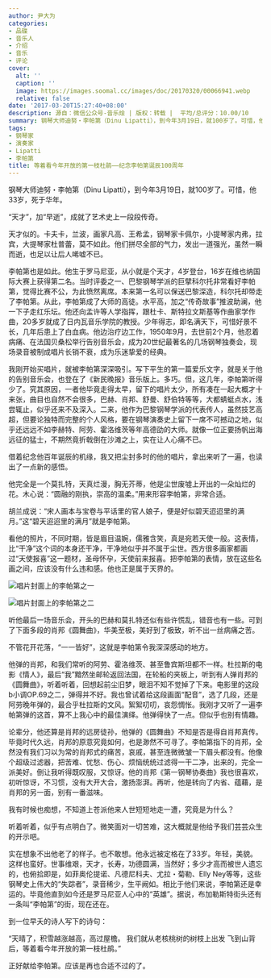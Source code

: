 ```yaml
---
author: 尹大为
categories:
- 品碟
- 音乐人
- 介绍
- 音乐
- 评论
cover:
  alt: ''
  caption: ''
  image: https://images.soomal.cc/images/doc/20170320/00066941.webp
  relative: false
date: '2017-03-20T15:27:40+08:00'
description: 源自：微信公众号-音乐烩 | 版权：转载 |  平均/总评分：10.00/10
summary: 钢琴大师迪努・李帕第（Dinu Lipatti），到今年3月19日，就100岁了。可惜，他33岁，死于华年。“天才”，加“早逝”，成就了艺术史上一段段传奇。他生于罗马尼亚，从小就是个天才，4岁登台，16岁在维也纳国际大赛上获得第二名……
tags:
- 钢琴家
- 演奏家
- Lipatti
- 李帕第
title: 等着看今年开放的第一枝杜鹃――纪念李帕第诞辰100周年
---
```


钢琴大师迪努・李帕第（Dinu Lipatti），到今年3月19日，就100岁了。可惜，他33岁，死于华年。

“天才”，加“早逝”，成就了艺术史上一段段传奇。

天才似的。卡夫卡，兰波，画家凡高、王希孟，钢琴家卡佩尔，小提琴家内弗，拉宾，大提琴家杜普蕾，莫不如此。他们拼尽全部的气力，发出一道强光，虽然一瞬而逝，也足以让后人唏嘘不已。

李帕第也是如此。他生于罗马尼亚，从小就是个天才，4岁登台，16岁在维也纳国际大赛上获得第二名。当时评委之一、巴黎钢琴学派的巨擘科尔托非常看好李帕第，觉得比赛不公，为此愤然离席。本来第一名可以保送巴黎深造，科尔托却带走了李帕第。从此，李帕第成了大师的高徒。水平高，加之“传奇故事”推波助澜，他一下子走红乐坛。他还向孟许等人学指挥，跟杜卡、斯特拉文斯基等作曲家学作曲，20多岁就成了日内瓦音乐学院的教授。少年得志，即名满天下，可惜好景不长，几年后患上了白血病。他边治疗边工作，1950年9月，去世前2个月，他忍着病痛、在法国贝桑松举行告别音乐会，成为20世纪最著名的几场钢琴独奏会，现场录音被制成唱片长销不衰，成为乐迷挚爱的经典。

我刚开始买唱片，就被李帕第深深吸引。写下平生的第一篇爱乐文字，就是关于他的告别音乐会，也登在了《新民晚报》音乐版上。多巧。但，这几年，李帕第听得少了。究其原因，一者他毕竟走得太早，留下的唱片太少，所有凑在一起大概才十来张，曲目也自然不会很多，巴赫、肖邦、舒曼、舒伯特等等，大都蜻蜓点水，浅尝辄止，似乎还来不及深入。二来，他作为巴黎钢琴学派的代表传人，虽然技艺高超，但要论独特而完整的个人风格，要在钢琴演奏史上留下一席不可撼动之地，似乎还远远不如李赫特、阿劳、霍洛维茨等年高德劭的大师。就像一位正要扬帆出海远征的猛士，不期然竟折戟倒在沙滩之上，实在让人心痛不已。

借着纪念他百年诞辰的机缘，我又把尘封多时的他的唱片，拿出来听了一遍，也读出了一点新的感悟。

他完全是一个莫扎特，天真烂漫，胸无芥蒂，他是尘世废墟上开出的一朵灿烂的花。木心说：“圆融的刚执，崇高的温柔。”用来形容李帕第，非常合适。

胡兰成说：“宋人画本与宝卷与平话里的官人娘子，便是好似碧天迢迢里的满月。”这“碧天迢迢里的满月”就是李帕第。

看他的照片，不同时期，皆是眉目温婉，儒雅含笑，真是宛若天使一般。这表情，比“干净”这个词的本身还干净，干净地似乎并不属于尘世。西方很多画家都画过“天使报喜”这一题材，圣母怀孕，天使前来报喜。把李帕第的表情，放在这些名画之间，应该没有什么违和感。他也正是属于天界的。

![唱片封面上的李帕第之一](https://images.soomal.cc/images/doc/20170320/00066939.webp)




![唱片封面上的李帕第之二](https://images.soomal.cc/images/doc/20170320/00066940.webp)





听他最后一场音乐会，开头的巴赫和莫扎特还似有些许慌乱，错音也有一些。可到了下面多段的肖邦《圆舞曲》，华美至极，美好到了极致，听不出一丝病痛之苦。

不管花开花落，“一一皆好”，这就是李帕第令我深深感动的地方。

他弹的肖邦，和我们常听的阿劳、霍洛维茨、甚至鲁宾斯坦都不一样。杜拉斯的电影《情人》，最后“我”黯然坐邮轮返回法国，在轮船的夹板上，听到有人弹肖邦的《圆舞曲》，听着听着，回想起前尘旧梦，眼泪不知不觉掉了下来。电影里的这段b小调OP.69之二，弹得并不好。我也曾试着给这段画面“配音”，选了几段，还是阿劳晚年弹的，最合乎杜拉斯的文风。絮絮叨叨，哀怨惆怅。我刚才又听了一遍李帕第弹的这首，算不上我心中的最佳演绎。他弹得快了一点。但似乎也别有情趣。

论辈分，他还算是肖邦的远房徒孙，他弹的《圆舞曲》不知是否是得自肖邦真传。毕竟时代久远，肖邦的原意究竟如何，也是渺然不可寻了。李帕第指下的肖邦，全然没有我们习以为常的肖邦式的痛苦，哀戚，甚至连微微皱一下眉头都没有。他像个超级过滤器，把苦难、忧愁、伤心、烦恼统统过滤得一干二净，出来的，完全一派美好。倒让我听得既叹服，又惊讶。他的肖邦《第一钢琴协奏曲》我也很喜欢，初听惊讶，不习惯，没有大开大合，激扬澎湃。再听，他是转向了内省、蕴藉，是肖邦的另一面，别有一番滋味。

我有时候也痴想，不知道上苍派他来人世短短地走一遭，究竟是为什么？

听着听着，似乎有点明白了。微笑面对一切苦难，这大概就是他给予我们芸芸众生的开示吧。

实在想象不出他老了的样子。也不敢想。他永远被定格在了33岁。年轻，美貌。这样也蛮好。世事维艰，天才，长寿，功德圆满，当然好；多少才高而被世人遗忘的，也俯拾即是，如菲奥伦提诺、凡德尼科夫、尤拉・菊勒、Elly Ney等等，这些钢琴史上伟大的“失踪者”，录音稀少，生平阙如。相比于他们来说，李帕第还是幸运的。毕竟他直到如今还是罗马尼亚人心中的“英雄”。据说，布加勒斯特街头还有一条叫“李帕第”的街，现在还在。

到一位早夭的诗人写下的诗句：

“天晴了，积雪越涨越高，高过屋檐。
我们就从老核桃树的树枝上出发
飞到山背后，等着看今年开放的第一枝杜鹃。”

正好献给李帕第。应该是再也合适不过的了。